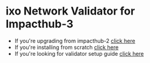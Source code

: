 # ixo Network Validator for Impacthub-3

- If you're upgrading from impacthub-2 [click here](./README_UPGRADE.md)
- If you're installing from scratch [click here](./README_INSTALL.md)
- If you're looking for validator setup guide [click here](./README_UPGRADE.md)
